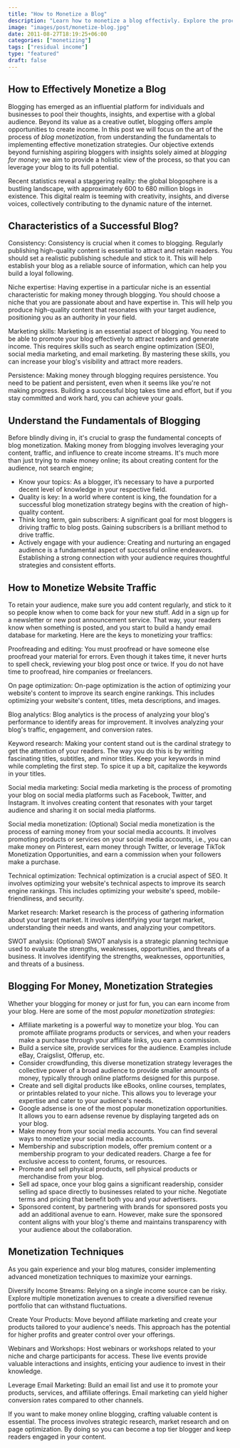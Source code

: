 ```yaml
---
title: "How to Monetize a Blog"
description: "Learn how to monetize a blog effectivly. Explore the process, from understanding the fundamentals to long-term innovation."
image: "images/post/monetize-blog.jpg"
date: 2011-08-27T18:19:25+06:00
categories: ["monetizing"]
tags: ["residual income"]
type: "featured"
draft: false
---
```


## How to Effectively Monetize a Blog

Blogging has emerged as an influential platform for individuals and businesses to pool their thoughts, insights, and expertise with a global audience. Beyond its value as a creative outlet, blogging offers ample opportunities to create income. In this post we will focus on the art of the process of _blog monetization_, from understanding the fundamentals to implementing effective monetization strategies. Our objective extends beyond furnishing aspiring bloggers with insights solely aimed at _blogging for money_; we aim to provide a holistic view of the process, so that you can leverage your blog to its full potential.

Recent statistics reveal a staggering reality: the global blogosphere is a bustling landscape, with approximately 600 to 680 million blogs in existence. This digital realm is teeming with creativity, insights, and diverse voices, collectively contributing to the dynamic nature of the internet.

## Characteristics of a Successful Blog?

Consistency: Consistency is crucial when it comes to blogging. Regularly publishing high-quality content is essential to attract and retain readers. You should set a realistic publishing schedule and stick to it. This will help establish your blog as a reliable source of information, which can help you build a loyal following.

Niche expertise: Having expertise in a particular niche is an essential characteristic for making money through blogging. You should choose a niche that you are passionate about and have expertise in. This will help you produce high-quality content that resonates with your target audience, positioning you as an authority in your field.

Marketing skills: Marketing is an essential aspect of blogging. You need to be able to promote your blog effectively to attract readers and generate income. This requires skills such as search engine optimization (SEO), social media marketing, and email marketing. By mastering these skills, you can increase your blog's visibility and attract more readers.

Persistence: Making money through blogging requires persistence. You need to be patient and persistent, even when it seems like you're not making progress. Building a successful blog takes time and effort, but if you stay committed and work hard, you can achieve your goals.

## Understand the Fundamentals of Blogging

Before blindly diving in, it's crucial to grasp the fundamental concepts of blog monetization. Making money from blogging involves leveraging your content, traffic, and influence to create income streams. It's much more than just trying to make money online; its about creating content for the audience, not search engine;

- Know your topics: As a blogger, it’s necessary to have a purported decent level of knowledge in your respective field.
- Quality is key: In a world where content is king, the foundation for a successful blog monetization strategy begins with the creation of high-quality content.
- Think long term, gain subscribers: A significant goal for most bloggers is driving traffic to blog posts. Gaining subscribers is a brilliant method to drive traffic.
- Actively engage with your audience: Creating and nurturing an engaged audience is a fundamental aspect of successful online endeavors. Establishing a strong connection with your audience requires thoughtful strategies and consistent efforts.

## How to Monetize Website Traffic

To retain your audience, make sure you add content regularly, and stick to it so people know when to come back for your new stuff. Add in a sign up for a newsletter or new post announcement service. That way, your readers know when something is posted, and you start to build a handy email database for marketing. Here are the keys to monetizing your traffics:

Proofreading and editing: You must proofread or have someone else proofread your material for errors. Even though it takes time, it never hurts to spell check, reviewing your blog post once or twice. If you do not have time to proofread, hire companies or freelancers.

On page optimization: On-page optimization is the action of optimizing your website's content to improve its search engine rankings. This includes optimizing your website's content, titles, meta descriptions, and images.

Blog analytics: Blog analytics is the process of analyzing your blog's performance to identify areas for improvement. It involves analyzing your blog's traffic, engagement, and conversion rates.

Keyword research: Making your content stand out is the cardinal strategy to get the attention of your readers. The way you do this is by writing fascinating titles, subtitles, and minor titles. Keep your keywords in mind while completing the first step. To spice it up a bit, capitalize the keywords in your titles.

Social media marketing: Social media marketing is the process of promoting your blog on social media platforms such as Facebook, Twitter, and Instagram. It involves creating content that resonates with your target audience and sharing it on social media platforms.

Social media monetization: (Optional) Social media monetization is the process of earning money from your social media accounts. It involves promoting products or services on your social media accounts, i.e., you can make money on Pinterest, earn money through Twitter, or leverage TikTok Monetization Opportunities, and earn a commission when your followers make a purchase.

Technical optimization: Technical optimization is a crucial aspect of SEO. It involves optimizing your website's technical aspects to improve its search engine rankings. This includes optimizing your website's speed, mobile-friendliness, and security.

Market research: Market research is the process of gathering information about your target market. It involves identifying your target market, understanding their needs and wants, and analyzing your competitors.

SWOT analysis: (Optional) SWOT analysis is a strategic planning technique used to evaluate the strengths, weaknesses, opportunities, and threats of a business. It involves identifying the strengths, weaknesses, opportunities, and threats of a business.

## Blogging For Money, Monetization Strategies

Whether your blogging for money or just for fun, you can earn income from your blog. Here are some of the most _popular monetization strategies_:

- Affiliate marketing is a powerful way to monetize your blog. You can promote affiliate programs products or services, and when your readers make a purchase through your affiliate links, you earn a commission.
- Build a service site, provide services for the audience. Examples include eBay, Craigslist, Offerup, etc.
- Consider crowdfunding, this diverse monetization strategy leverages the collective power of a broad audience to provide smaller amounts of money, typically through online platforms designed for this purpose.
- Create and sell digital products like eBooks, online courses, templates, or printables related to your niche. This allows you to leverage your expertise and cater to your audience's needs.
- Google adsense is one of the most popular monetization opportunities. It allows you to earn adsense revenue by displaying targeted ads on your blog.
- Make money from your social media accounts. You can find several ways to monetize your social media accounts.
- Membership and subscription models, offer premium content or a membership program to your dedicated readers. Charge a fee for exclusive access to content, forums, or resources.
- Promote and sell physical products, sell physical products or merchandise from your blog.
- Sell ad space, once your blog gains a significant readership, consider selling ad space directly to businesses related to your niche. Negotiate terms and pricing that benefit both you and your advertisers.
- Sponsored content, by partnering with brands for sponsored posts you add an additional avenue to earn. However, make sure the sponsored content aligns with your blog's theme and maintains transparency with your audience about the collaboration.

## Monetization Techniques

As you gain experience and your blog matures, consider implementing advanced monetization techniques to maximize your earnings.

Diversify Income Streams: Relying on a single income source can be risky. Explore multiple monetization avenues to create a diversified revenue portfolio that can withstand fluctuations.

Create Your Products: Move beyond affiliate marketing and create your products tailored to your audience's needs. This approach has the potential for higher profits and greater control over your offerings.

Webinars and Workshops: Host webinars or workshops related to your niche and charge participants for access. These live events provide valuable interactions and insights, enticing your audience to invest in their knowledge.

Leverage Email Marketing: Build an email list and use it to promote your products, services, and affiliate offerings. Email marketing can yield higher conversion rates compared to other channels.

If you want to make money online blogging, crafting valuable content is essential. The process involves strategic research, market research and on page optimization. By doing so you can become a top tier blogger and keep readers engaged in your content.
